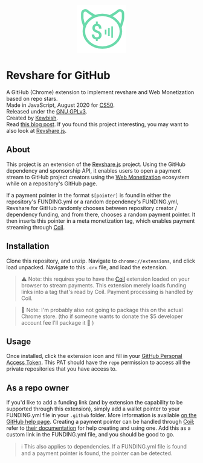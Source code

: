 <p align="center"><img src="revshare-gh/icons/icon128.png"></p>

# Revshare for GitHub
A GitHub (Chrome) extension to implement revshare and Web Monetization based on repo stars.  
Made in JavaScript, August 2020 for [CS50](https://cs50.harvard.edu).  
Released under the [GNU GPLv3](https://www.gnu.org/licenses/gpl-3.0.en.html).  
Created by [Kewbish](https://github.com/kewbish).   
Read [this blog post](https://kewbish.github.io/blog/posts/200816/).
If you found this project interesting, you may want to also look at [Revshare.js](https://github.com/kewbish/revshare).

## About
This project is an extension of the [Revshare.js](https://github.com/kewbish/revshare) project. Using the GitHub dependency and sponsorship API, it enables users to open a payment stream to GitHub project creators using the [Web Monetization](https://webmonetization.org/) ecosystem while on a repository's GitHub page.

If a payment pointer in the format `$[pointer]` is found in either the repository's FUNDING.yml or a random dependency's FUNDING.yml, Revshare for GitHub randomly chooses between repository creator / dependency funding, and from there, chooses a random payment pointer. It then inserts this pointer in a meta monetization tag, which enables payment streaming through [Coil](http://coil.com/).

## Installation
Clone this repository, and unzip. Navigate to `chrome://extensions`, and click load unpacked. Navigate to this `.crx` file, and load the extension.

> :warning: Note: this requires you to have the [Coil](http://coil.com/) extension loaded on your browser to stream payments. This extension merely loads funding links into a tag that's read by Coil. Payment processing is handled by Coil.

> :pencil: Note: I'm probably also not going to package this on the actual Chrome store. (tho if someone wants to donate the $5 developer account fee I'll package it :eyes: )

## Usage
Once installed, click the extension icon and fill in your [GitHub Personal Access Token](https://docs.github.com/en/github/authenticating-to-github/creating-a-personal-access-token). This PAT should have the `repo` permission to access all the private repositories that you have access to.

## As a repo owner
If you'd like to add a funding link (and by extension the capability to be supported through this extension), simply add a wallet pointer to your FUNDING.yml file in your `.github` folder. More information is available [on the GitHub help page](https://docs.github.com/en/github/administering-a-repository/displaying-a-sponsor-button-in-your-repository). Creating a payment pointer can be handled through [Coil](https://coil.com); refer to [their documentation](https://coil.com/creator) for help creating and using one. Add this as a custom link in the FUNDING.yml file, and you should be good to go.

> :information_source: This also applies to dependencies. If a FUNDING.yml file is found and a payment pointer is found, the pointer can be detected.

